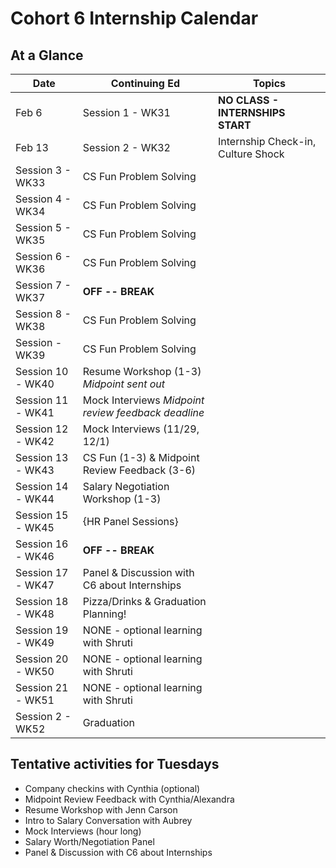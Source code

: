 # Cohort 6 Internship Calendar

## At a Glance

Date    | Continuing Ed        | Topics
--------|----------------------|-----------------------------
Feb 6   | Session 1 - WK31     | **NO CLASS - INTERNSHIPS START**
Feb 13  | Session 2 - WK32     | Internship Check-in, Culture Shock
  | Session 3 - WK33     | CS Fun Problem Solving
  | Session 4 - WK34     | CS Fun Problem Solving
  | Session 5 - WK35     | CS Fun Problem Solving
  | Session 6 - WK36     | CS Fun Problem Solving
  | Session 7 - WK37     | **OFF -- BREAK**
  | Session 8 - WK38     | CS Fun Problem Solving
  | Session  - WK39      | CS Fun Problem Solving
  | Session 10 - WK40    | Resume Workshop (1-3) *Midpoint sent out*
  | Session 11 - WK41    | Mock Interviews *Midpoint review feedback deadline*
  | Session 12 - WK42    | Mock Interviews (11/29, 12/1)
  | Session 13 - WK43    | CS Fun (1-3) & Midpoint Review Feedback (3-6)
  | Session 14 - WK44    | Salary Negotiation Workshop (1-3)
  | Session 15 - WK45    | {HR Panel Sessions}
  | Session 16 - WK46    | **OFF -- BREAK**
  | Session 17 - WK47    | Panel & Discussion with C6 about Internships
  | Session 18 - WK48    | Pizza/Drinks & Graduation Planning!
  | Session 19 - WK49    | NONE - optional learning with Shruti
  |  Session 20 - WK50   | NONE - optional learning with Shruti
  | Session 21 - WK51    | NONE - optional learning with Shruti
  | Session 2 - WK52     | Graduation

## Tentative activities for Tuesdays
- Company checkins with Cynthia (optional)
- Midpoint Review Feedback with Cynthia/Alexandra
- Resume Workshop with Jenn Carson
- Intro to Salary Conversation with Aubrey
- Mock Interviews (hour long)
- Salary Worth/Negotiation Panel
- Panel & Discussion with C6 about Internships
